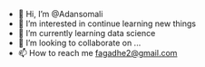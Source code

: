 - 👋 Hi, I’m @Adansomali
- 👀 I’m interested in continue learning new things 
- 🌱 I’m currently learning  data science 
- 💞️ I’m looking to collaborate on ...
- 📫 How to reach me fagadhe2@gmail.com

<!---
Adansomali/Adansomali is a ✨ special ✨ repository because its `README.md` (this file) appears on your GitHub profile.
You can click the Preview link to take a look at your changes.
--->
